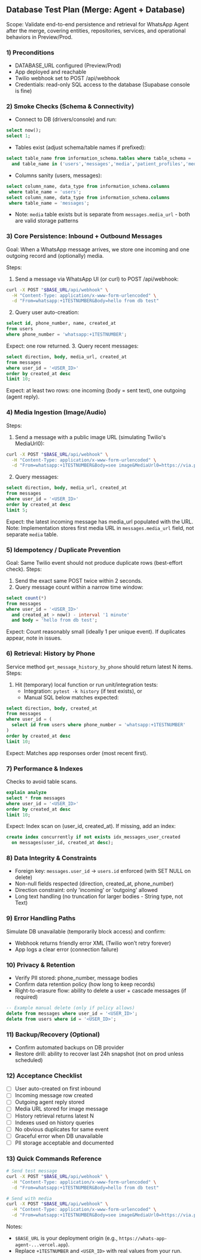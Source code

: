 ## Database Test Plan (Merge: Agent + Database)

Scope: Validate end-to-end persistence and retrieval for WhatsApp Agent after the merge, covering entities, repositories, services, and operational behaviors in Preview/Prod.

### 1) Preconditions
- DATABASE_URL configured (Preview/Prod)
- App deployed and reachable
- Twilio webhook set to POST /api/webhook
- Credentials: read-only SQL access to the database (Supabase console is fine)

### 2) Smoke Checks (Schema & Connectivity)
- Connect to DB (drivers/console) and run:
```sql
select now();
select 1;
```
- Tables exist (adjust schema/table names if prefixed):
```sql
select table_name from information_schema.tables where table_schema = 'public'
  and table_name in ('users','messages','media','patient_profiles','medical_backgrounds');
```
- Columns sanity (users, messages):
```sql
select column_name, data_type from information_schema.columns 
 where table_name = 'users';
select column_name, data_type from information_schema.columns 
 where table_name = 'messages';
```
- Note: `media` table exists but is separate from `messages.media_url` - both are valid storage patterns

### 3) Core Persistence: Inbound + Outbound Messages
Goal: When a WhatsApp message arrives, we store one incoming and one outgoing record and (optionally) media.

Steps:
1. Send a message via WhatsApp UI (or curl) to POST /api/webhook:
```bash
curl -X POST "$BASE_URL/api/webhook" \
  -H "Content-Type: application/x-www-form-urlencoded" \
  -d "From=whatsapp:+1TESTNUMBER&Body=hello from db test"
```
2. Query user auto-creation:
```sql
select id, phone_number, name, created_at
from users
where phone_number = 'whatsapp:+1TESTNUMBER';
```
Expect: one row returned.
3. Query recent messages:
```sql
select direction, body, media_url, created_at
from messages
where user_id = '<USER_ID>'
order by created_at desc
limit 10;
```
Expect: at least two rows: one incoming (body = sent text), one outgoing (agent reply).

### 4) Media Ingestion (Image/Audio)
Steps:
1. Send a message with a public image URL (simulating Twilio's MediaUrl0):
```bash
curl -X POST "$BASE_URL/api/webhook" \
  -H "Content-Type: application/x-www-form-urlencoded" \
  -d "From=whatsapp:+1TESTNUMBER&Body=see image&MediaUrl0=https://via.placeholder.com/300.png&NumMedia=1&MediaContentType0=image/jpeg"
```
2. Query messages:
```sql
select direction, body, media_url, created_at
from messages
where user_id = '<USER_ID>'
order by created_at desc
limit 5;
```
Expect: the latest incoming message has media_url populated with the URL.
Note: Implementation stores first media URL in `messages.media_url` field, not separate `media` table.

### 5) Idempotency / Duplicate Prevention
Goal: Same Twilio event should not produce duplicate rows (best-effort check).
Steps:
1. Send the exact same POST twice within 2 seconds.
2. Query message count within a narrow time window:
```sql
select count(*)
from messages
where user_id = '<USER_ID>'
  and created_at > now() - interval '1 minute'
  and body = 'hello from db test';
```
Expect: Count reasonably small (ideally 1 per unique event). If duplicates appear, note in issues.

### 6) Retrieval: History by Phone
Service method `get_message_history_by_phone` should return latest N items.
Steps:
1. Hit (temporary) local function or run unit/integration tests:
   - Integration: `pytest -k history` (if test exists), or
   - Manual SQL below matches expected:
```sql
select direction, body, created_at
from messages
where user_id = (
  select id from users where phone_number = 'whatsapp:+1TESTNUMBER'
)
order by created_at desc
limit 10;
```
Expect: Matches app responses order (most recent first).

### 7) Performance & Indexes
Checks to avoid table scans.
```sql
explain analyze
select * from messages
where user_id = '<USER_ID>'
order by created_at desc
limit 10;
```
Expect: Index scan on (user_id, created_at). If missing, add an index:
```sql
create index concurrently if not exists idx_messages_user_created
  on messages(user_id, created_at desc);
```

### 8) Data Integrity & Constraints
- Foreign key: `messages.user_id` -> `users.id` enforced (with SET NULL on delete)
- Non-null fields respected (direction, created_at, phone_number)
- Direction constraint: only 'incoming' or 'outgoing' allowed
- Long text handling (no truncation for larger bodies - String type, not Text)

### 9) Error Handling Paths
Simulate DB unavailable (temporarily block access) and confirm:
- Webhook returns friendly error XML (Twilio won’t retry forever)
- App logs a clear error (connection failure)

### 10) Privacy & Retention
- Verify PII stored: phone_number, message bodies
- Confirm data retention policy (how long to keep records)
- Right-to-erasure flow: ability to delete a user + cascade messages (if required)
```sql
-- Example manual delete (only if policy allows)
delete from messages where user_id = '<USER_ID>';
delete from users where id = '<USER_ID>';
```

### 11) Backup/Recovery (Optional)
- Confirm automated backups on DB provider
- Restore drill: ability to recover last 24h snapshot (not on prod unless scheduled)

### 12) Acceptance Checklist
- [ ] User auto-created on first inbound
- [ ] Incoming message row created
- [ ] Outgoing agent reply stored
- [ ] Media URL stored for image message
- [ ] History retrieval returns latest N
- [ ] Indexes used on history queries
- [ ] No obvious duplicates for same event
- [ ] Graceful error when DB unavailable
- [ ] PII storage acceptable and documented

### 13) Quick Commands Reference
```bash
# Send test message
curl -X POST "$BASE_URL/api/webhook" \
  -H "Content-Type: application/x-www-form-urlencoded" \
  -d "From=whatsapp:+1TESTNUMBER&Body=hello from db test"

# Send with media
curl -X POST "$BASE_URL/api/webhook" \
  -H "Content-Type: application/x-www-form-urlencoded" \
  -d "From=whatsapp:+1TESTNUMBER&Body=see image&MediaUrl0=https://via.placeholder.com/300.png&NumMedia=1&MediaContentType0=image/jpeg"
```

Notes:
- `$BASE_URL` is your deployment origin (e.g., `https://whats-app-agent-...vercel.app`).
- Replace `+1TESTNUMBER` and `<USER_ID>` with real values from your run.


